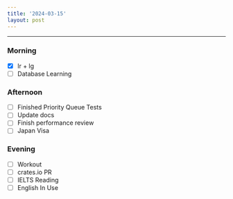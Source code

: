 ```yaml
---
title: '2024-03-15'
layout: post
---
```


---

### Morning

- [x] lr + lg
- [ ] Database Learning

### Afternoon

- [ ] Finished Priority Queue Tests
- [ ] Update docs
- [ ] Finish performance review
- [ ] Japan Visa

### Evening

- [ ] Workout
- [ ] crates.io PR
- [ ] IELTS Reading
- [ ] English In Use

